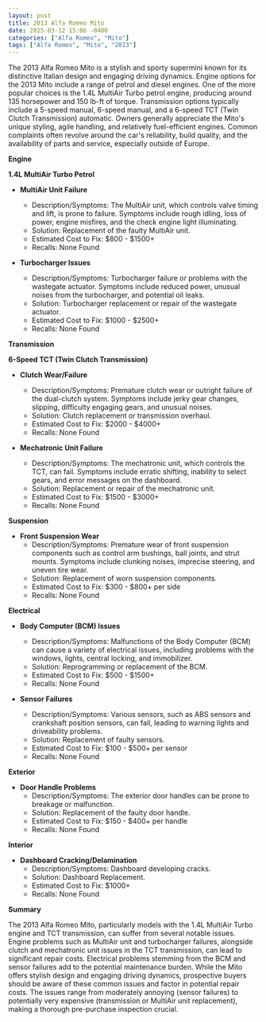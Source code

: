```yaml
---
layout: post
title: 2013 Alfa Romeo Mito
date: 2025-03-12 15:06 -0400
categories: ["Alfa Romeo", "Mito"]
tags: ["Alfa Romeo", "Mito", "2013"]
---
```

The 2013 Alfa Romeo Mito is a stylish and sporty supermini known for its distinctive Italian design and engaging driving dynamics. Engine options for the 2013 Mito include a range of petrol and diesel engines. One of the more popular choices is the 1.4L MultiAir Turbo petrol engine, producing around 135 horsepower and 150 lb-ft of torque. Transmission options typically include a 5-speed manual, 6-speed manual, and a 6-speed TCT (Twin Clutch Transmission) automatic. Owners generally appreciate the Mito's unique styling, agile handling, and relatively fuel-efficient engines. Common complaints often revolve around the car's reliability, build quality, and the availability of parts and service, especially outside of Europe.

**Engine**

**1.4L MultiAir Turbo Petrol**

*   **MultiAir Unit Failure**
    *   Description/Symptoms: The MultiAir unit, which controls valve timing and lift, is prone to failure. Symptoms include rough idling, loss of power, engine misfires, and the check engine light illuminating.
    *   Solution: Replacement of the faulty MultiAir unit.
    *   Estimated Cost to Fix: $800 - $1500+
    *   Recalls: None Found

*   **Turbocharger Issues**
    *   Description/Symptoms: Turbocharger failure or problems with the wastegate actuator. Symptoms include reduced power, unusual noises from the turbocharger, and potential oil leaks.
    *   Solution: Turbocharger replacement or repair of the wastegate actuator.
    *   Estimated Cost to Fix: $1000 - $2500+
    *   Recalls: None Found

**Transmission**

**6-Speed TCT (Twin Clutch Transmission)**

*   **Clutch Wear/Failure**
    *   Description/Symptoms: Premature clutch wear or outright failure of the dual-clutch system. Symptoms include jerky gear changes, slipping, difficulty engaging gears, and unusual noises.
    *   Solution: Clutch replacement or transmission overhaul.
    *   Estimated Cost to Fix: $2000 - $4000+
    *   Recalls: None Found

*   **Mechatronic Unit Failure**
    *   Description/Symptoms: The mechatronic unit, which controls the TCT, can fail. Symptoms include erratic shifting, inability to select gears, and error messages on the dashboard.
    *   Solution: Replacement or repair of the mechatronic unit.
    *   Estimated Cost to Fix: $1500 - $3000+
    *   Recalls: None Found

**Suspension**

*   **Front Suspension Wear**
    *   Description/Symptoms: Premature wear of front suspension components such as control arm bushings, ball joints, and strut mounts. Symptoms include clunking noises, imprecise steering, and uneven tire wear.
    *   Solution: Replacement of worn suspension components.
    *   Estimated Cost to Fix: $300 - $800+ per side
    *   Recalls: None Found

**Electrical**

*   **Body Computer (BCM) Issues**
    *   Description/Symptoms: Malfunctions of the Body Computer (BCM) can cause a variety of electrical issues, including problems with the windows, lights, central locking, and immobilizer.
    *   Solution: Reprogramming or replacement of the BCM.
    *   Estimated Cost to Fix: $500 - $1500+
    *   Recalls: None Found

*   **Sensor Failures**
    *   Description/Symptoms: Various sensors, such as ABS sensors and crankshaft position sensors, can fail, leading to warning lights and driveability problems.
    *   Solution: Replacement of faulty sensors.
    *   Estimated Cost to Fix: $100 - $500+ per sensor
    *   Recalls: None Found

**Exterior**

*   **Door Handle Problems**
    *   Description/Symptoms: The exterior door handles can be prone to breakage or malfunction.
    *   Solution: Replacement of the faulty door handle.
    *   Estimated Cost to Fix: $150 - $400+ per handle
    *   Recalls: None Found

**Interior**

*   **Dashboard Cracking/Delamination**
    *   Description/Symptoms: Dashboard developing cracks.
    *   Solution: Dashboard Replacement.
    *   Estimated Cost to Fix: $1000+
    *   Recalls: None Found

**Summary**

The 2013 Alfa Romeo Mito, particularly models with the 1.4L MultiAir Turbo engine and TCT transmission, can suffer from several notable issues. Engine problems such as MultiAir unit and turbocharger failures, alongside clutch and mechatronic unit issues in the TCT transmission, can lead to significant repair costs. Electrical problems stemming from the BCM and sensor failures add to the potential maintenance burden. While the Mito offers stylish design and engaging driving dynamics, prospective buyers should be aware of these common issues and factor in potential repair costs. The issues range from moderately annoying (sensor failures) to potentially very expensive (transmission or MultiAir unit replacement), making a thorough pre-purchase inspection crucial.

